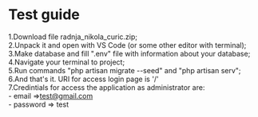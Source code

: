 # Test guide

 1.Download file radnja_nikola_curic.zip;    
 2.Unpack it and open with VS Code (or some other editor with terminal);    
 3.Make database and fill ".env" file with information about your database;    
 4.Navigate your terminal to project;     
 5.Run commands "php artisan migrate --seed" and "php artisan serv";    
 6.And that's it. URI for access login page is '/'    
 7.Credintials for access the application as administrator are:    
        - email =>test@gmail.com    
        - password   => test
